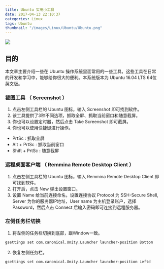 ```yaml
---
title: Ubuntu 实用小工具
date: 2017-04-13 22:10:37
categories: Linux
tags: Ubuntu
thumbnail: "/images/Linux/Ubuntu/Ubuntu.png"
---
```

![](/images/Linux/Ubuntu/Ubuntu.png)

## 目的
本文章主要介绍一些在 Ubuntu 操作系统里面常用的一些工具，这些工具在日常的开发和学习中，能够给你很大的便利。本系统版本为 Ubuntu 16.04 LTS 64位 英文版。

<!--more-->

### 截图工具 （ Screenshot ）
1. 点击左侧工具栏的 Ubuntu 图标，输入 Screenshot 即可找到软件。
2. 该工具提供了3种不同选项，抓取全屏、抓取当前窗口和随意截屏。
3. 你也可以设置定时器，然后点击 Take Screenshot 即可截屏。
4. 你也可以使用快捷键进行操作。
  + PrtSc : 抓取全屏
  + Alt + PrtSc : 抓取当前窗口
  + Shift + PrtSc : 随意截屏

### 远程桌面客户端 （ Remmina Remote Desktop Client ）
1. 点击左侧工具栏的 Ubuntu 图标，输入 Remmina Remote Desktop Client 即可找到软件。
2. 打开后，点击 New 弹出设置窗口。
3. 设置 Name 给当前连接命名，设置连接协议 Protocol 为 SSH-Secure Shell, Server 为你的服务器IP地址，User name 为主机登录账户，选择 Password，然后点击 Connect 后输入密码即可连接到远程服务器。

### 左侧任务栏切换
1. 将左侧的任务栏切换到底部，跟Window一致。
```bash
gsettings set com.canonical.Unity.Launcher launcher-position Bottom
```
2. 恢复左侧任务栏。
```bash
gsettings set com.canonical.Unity.Launcher launcher-position Leftd
```
